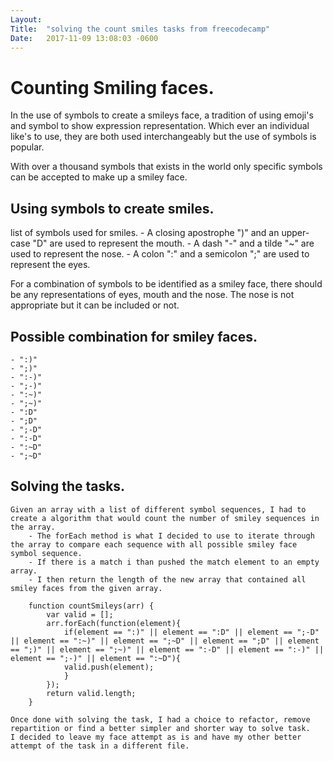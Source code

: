 ```yaml
---
Layout:	
Title:	"solving the count smiles tasks from freecodecamp"
Date:	2017-11-09 13:08:03 -0600
---
```


# Counting Smiling faces.

In the use of symbols to create a smileys face, a tradition of using emoji's and symbol to show expression representation. Which ever an individual like's to use, they are both used interchangeably but the use of symbols is popular.

With over a thousand symbols that exists in the world only specific symbols can be accepted to make up a smiley face.

## Using symbols to create smiles.
   list of symbols used for smiles.
    - A closing apostrophe  ")" and an upper-case "D" are used to represent the mouth.
    - A dash "-" and a tilde "~" are used to represent the nose.
    - A colon ":" and a semicolon ";" are used to represent the eyes.

   For a combination of symbols to be identified as a smiley face, there should be any representations of eyes, mouth and the nose. The nose is not appropriate but it can be included or not.

## Possible combination for smiley faces.
    - ":)"
    - ";)"
    - ":-)"
    - ";-)"
    - ":~)"
    - ";~)"
    - ":D"
    - ";D"
    - ";-D"
    - ":-D"
    - ":~D"
    - ";~D"

## Solving the tasks.
    Given an array with a list of different symbol sequences, I had to create a algorithm that would count the number of smiley sequences in the array.
        - The forEach method is what I decided to use to iterate through the array to compare each sequence with all possible smiley face symbol sequence. 
        - If there is a match i than pushed the match element to an empty array.
        - I then return the length of the new array that contained all smiley faces from the given array.

        function countSmileys(arr) {
            var valid = [];
            arr.forEach(function(element){
                if(element == ":)" || element == ":D" || element == ";-D" || element == ":~)" || element == ";~D" || element == ";D" || element == ";)" || element == ";~)" || element == ":-D" || element == ":-)" || element == ";-)" || element == ":~D"){
                valid.push(element);
                }
            });
            return valid.length;
        }

    Once done with solving the task, I had a choice to refactor, remove repartition or find a better simpler and shorter way to solve task.
    I decided to leave my face attempt as is and have my other better attempt of the task in a different file.
